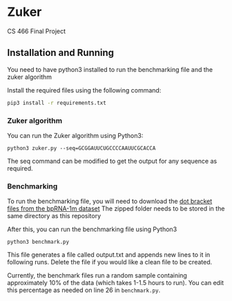 # Zuker
CS 466 Final Project

## Installation and Running

You need to have python3 installed to run the benchmarking file and the zuker algorithm

Install the required files using the following command:
```bash
pip3 install -r requirements.txt
```

### Zuker algorithm
You can run the Zuker algorithm using Python3:
```
python3 zuker.py --seq=GCGGAUUCUGCCCCAAUUCGCACCA
```

The seq command can be modified to get the output for any sequence as required.

### Benchmarking
To run the benchmarking file, you will need to download the [dot bracket files from the bpRNA-1m dataset](http://bprna.cgrb.oregonstate.edu/download.php#bpRNA-1m)
The zipped folder needs to be stored in the same directory as this repository

After this, you can run the benchmarking file using Python3
```
python3 benchmark.py
```

This file generates a file called output.txt and appends new lines to it in following runs. Delete the file if you would like a clean file to be created.

Currently, the benchmark files run a random sample containing approximately 10% of the data (which takes 1-1.5 hours to run). You can edit this percentage as needed on line 26 in `benchmark.py`.
